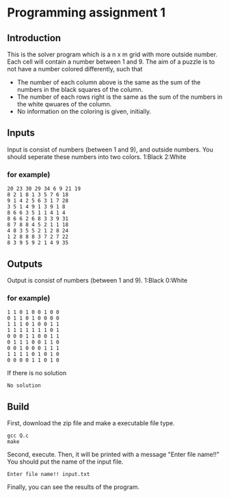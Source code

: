 # Programming assignment 1

## Introduction
This is the solver program which is a n x m grid with more outside number. Each cell will contain a number between 1 and 9. The aim of a puzzle is to not have a number colored differently, such that
- The number of each column above is the same as the sum of the numbers in the black squares of the column.
- The number of each rows right is the same as the sum of the numbers in the white qwuares of the column.
- No information on the coloring is given, initially. 

## Inputs
Input is consist of numbers (between 1 and 9), and outside numbers. You should seperate these numbers into two colors. 
1:Black
2:White

### for example) 
```
20 23 30 29 34 6 9 21 19
8 2 1 8 1 3 5 7 6 18
9 1 4 2 5 6 3 1 7 28
3 5 1 4 9 1 3 9 1 8
8 6 6 3 5 1 1 4 1 4
8 6 6 2 6 8 3 3 9 31
8 7 8 8 4 5 2 1 1 18
4 8 3 5 5 2 1 2 8 24
1 2 8 8 8 3 7 2 7 22
8 3 9 5 9 2 1 4 9 35
```
## Outputs
Output is consist of numbers (between 1 and 9).
1:Black
0:White

### for example)
```
1 1 0 1 0 0 1 0 0
0 1 1 0 1 0 0 0 0
1 1 1 0 1 0 0 1 1
1 1 1 1 1 1 1 0 1
0 0 0 1 1 0 0 1 1
0 1 1 1 0 0 1 1 0
0 0 1 0 0 0 1 1 1
1 1 1 1 0 1 0 1 0
0 0 0 0 1 1 0 1 0
```
If there is no solution
```
No solution
```
## Build
First, download the zip file and make a executable file type.
```
gcc Q.c
make
```
Second, execute. Then, it will be printed with a message "Enter file name!!"
You should put the name of the input file.
```
Enter file name!! input.txt
```
Finally, you can see the results of the program.
